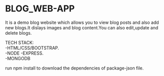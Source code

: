 # BLOG_WEB-APP
It is a demo blog website which allows you to view blog posts and also add new blogs.It dislays images and blog content.You can also edit,update and delete blogs.

TECH STACK:                                                                                                                     
-HTML/CSS/BOOTSTRAP.                                                                                                            
-NODE
-EXPRESS.                                                                                                                        
-MONGODB                                                                                                                          

run npm install to download the dependencies of package-json file.
